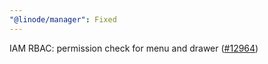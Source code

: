 ```yaml
---
"@linode/manager": Fixed
---
```


IAM RBAC: permission check for menu and drawer ([#12964](https://github.com/linode/manager/pull/12964))
